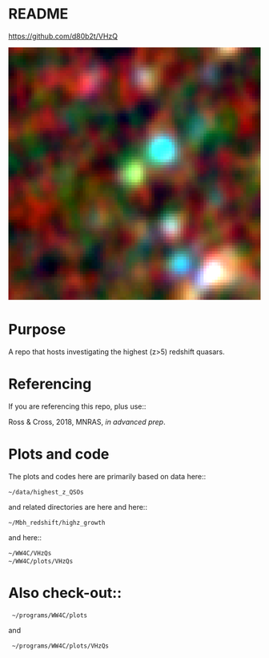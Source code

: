 README
===

https://github.com/d80b2t/VHzQ

![](data/WISE/image_thumbnails/SDUV_J1134+0828.png)

 Purpose
===
A repo that hosts investigating the highest (z>5) redshift quasars.


 Referencing
===
If you are referencing this repo, plus use::

Ross \& Cross, 2018, MNRAS, _in advanced prep_. 



 Plots and code
===

The plots and codes here are primarily based on data here::

    ~/data/highest_z_QSOs
    
and related directories are here and here::

    ~/Mbh_redshift/highz_growth

and here::

    ~/WW4C/VHzQs
    ~/WW4C/plots/VHzQs


 Also check-out::
===
     ~/programs/WW4C/plots
and 

     ~/programs/WW4C/plots/VHzQs

        




